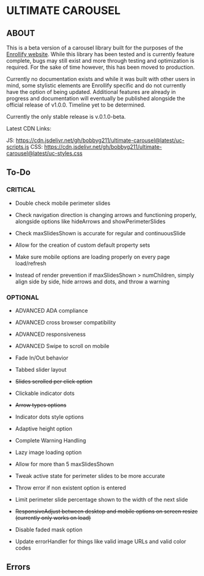 # ULTIMATE CAROUSEL

## ABOUT

This is a beta version of a carousel library built for the purposes of the [Enrollify website](https://www.enrollify.org/). While this library has been tested and is currently feature complete, bugs may still exist and more through testing and optimization is required. For the sake of time however, this has been moved to production.

Currently no documentation exists and while it was built with other users in mind, some stylistic elements are Enrollify specific and do not currently have the option of being updated. Additional features are already in progress and documentation will eventually be published alongside the official release of v1.0.0. Timeline yet to be determined.

Currently the only stable release is v.0.1.0-beta.

Latest CDN Links:

JS: https://cdn.jsdelivr.net/gh/bobbyg211/ultimate-carousel@latest/uc-scripts.js
CSS: https://cdn.jsdelivr.net/gh/bobbyg211/ultimate-carousel@latest/uc-styles.css

## To-Do

### CRITICAL

- Double check mobile perimeter slides

- Check navigation direction is changing arrows and functioning properly, alongside options like hideArrows and showPerimeterSlides

- Check maxSlidesShown is accurate for regular and continuousSlide

- Allow for the creation of custom default property sets

- Make sure mobile options are loading properly on every page load/refresh

- Instead of render prevention if maxSlidesShown > numChildren, simply align side by side, hide arrows and dots, and throw a warning

### OPTIONAL

- ADVANCED ADA compliance

- ADVANCED cross browser compatibility

- ADVANCED responsiveness

- ADVANCED Swipe to scroll on mobile

- Fade In/Out behavior

- Tabbed slider layout

- ~~Slides scrolled per click option~~

- Clickable indicator dots

- ~~Arrow types options~~

- Indicator dots style options

- Adaptive height option

- Complete Warning Handling

- Lazy image loading option

- Allow for more than 5 maxSlidesShown

- Tweak active state for perimeter slides to be more accurate

- Throw error if non existent option is entered

- Limit perimeter slide percentage shown to the width of the next slide

- ~~ResponsiveAdjust between desktop and mobile options on screen resize (currently only works on load)~~

- Disable faded mask option

- Update errorHandler for things like valid image URLs and valid color codes

## Errors
